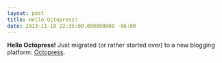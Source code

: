 ```yaml
---
layout: post
title: Hello Octopress!
date: 2013-11-10 22:35:00.000000000 -06:00
---
```


**Hello Octopress!** 
Just migrated (or rather started over) to a new blogging platform: [Octopress](http://octopress.org). 
